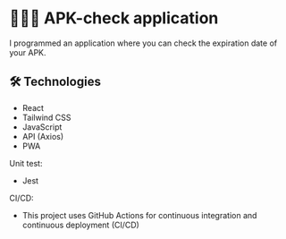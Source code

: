 # 🚗🧑‍🔧 APK-check application

I programmed an application where you can check the expiration date of your APK. 

## 🛠️ Technologies

- React
- Tailwind CSS
- JavaScript
- API (Axios)
- PWA
  
Unit test:
- Jest

CI/CD:
- This project uses GitHub Actions for continuous integration and continuous deployment (CI/CD)
